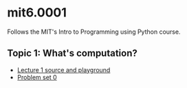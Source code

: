 # mit6.0001

Follows the MIT's Intro to Programming using Python course.

## Topic 1: What's computation?

- [Lecture 1 source and playground](./lectures/01/README.md)
- [Problem set 0](./psets/ps0/power_log.py)
